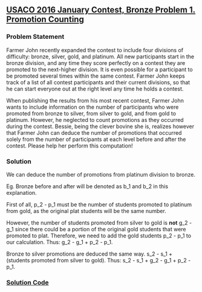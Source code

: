 ## [USACO 2016 January Contest, Bronze Problem 1. Promotion Counting](https://usaco.org/index.php?page=viewproblem2&cpid=591)

### Problem Statement

Farmer John recently expanded the contest to include four divisions of difficulty: bronze, silver, gold, and platinum. All new participants start in the bronze division, and any time they score perfectly on a contest they are promoted to the next-higher division. It is even possible for a participant to be promoted several times within the same contest. Farmer John keeps track of a list of all contest participants and their current divisions, so that he can start everyone out at the right level any time he holds a contest.

When publishing the results from his most recent contest, Farmer John wants to include information on the number of participants who were promoted from bronze to silver, from silver to gold, and from gold to platinum. However, he neglected to count promotions as they occurred during the contest. Bessie, being the clever bovine she is, realizes however that Farmer John can deduce the number of promotions that occurred solely from the number of participants at each level before and after the contest. Please help her perform this computation!

### Solution
We can deduce the number of promotions from platinum division to bronze.

Eg. Bronze before and after will be denoted as b_1 and b_2 in this explanation.

First of all, p_2 - p_1 must be the number of students promoted to platinum from gold, as the original plat students will be the same number.

However, the number of students promoted from silver to gold is **not** g_2 - g_1 since there could be a portion of the original gold students that were promoted to plat. Therefore, we need to add the gold students p_2 - p_1 to our calculation. Thus: g_2 - g_1 + p_2 - p_1.

Bronze to silver promotions are deduced the same way. s_2 - s_1 + (students promoted from silver to gold). Thus: s_2 - s_1 + g_2 - g_1 + p_2 - p_1.


### [Solution Code](./2015-2016/jan1.cpp)
